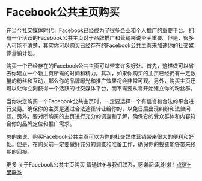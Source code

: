 # Facebook公共主页购买

在当今社交媒体时代，Facebook已经成为了很多企业和个人推广的重要平台。拥有一个活跃的Facebook公共主页对于品牌推广和营销来说至关重要。但是，很多人可能不清楚，其实你可以购买已经存在的Facebook公共主页来加速你的社交媒体营销计划。

购买一个已经存在的Facebook公共主页可以带来许多好处。首先，这样做可以省去你建立一个新主页所需的时间和精力。其次，如果你购买的主页已经拥有一定数量的粉丝和互动，那么你的品牌曝光和推广效果将会非常可观。另外，购买主页还可以让你立刻获得一个活跃的社交媒体平台，而不需要从零开始建立你的粉丝群。

当你决定购买一个Facebook公共主页时，一定要选择一个有信誉和合法的平台进行交易。确保你的主页是通过合法途径转让给你的，以免日后出现纠纷和法律问题。另外，要对所购买的主页进行充分的调查和了解，确保它的受众群体和内容符合你的品牌定位和推广需求。

总的来说，购买Facebook公共主页可以为你的社交媒体营销带来很大的便利和好处。但是，在购买前一定要做好充分的调查和准备工作，确保你的投资能够带来预期的回报。

更多 关于Facebook公共主页购买 请通过✈与我们联系，感谢阅读,谢谢！[点这✈里联系](https://acc.k02.cc)